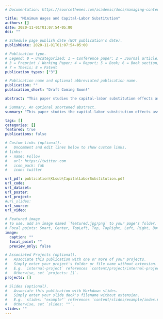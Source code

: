 ```yaml
---
# Documentation: https://sourcethemes.com/academic/docs/managing-content/

title: "Minimum Wages and Capital-Labor Substitution"
authors: []
date: 2020-11-01T01:07:54-05:00
doi: ""

# Schedule page publish date (NOT publication's date).
publishDate: 2020-11-01T01:07:54-05:00

# Publication type.
# Legend: 0 = Uncategorized; 1 = Conference paper; 2 = Journal article;
# 3 = Preprint / Working Paper; 4 = Report; 5 = Book; 6 = Book section;
# 7 = Thesis; 8 = Patent
publication_types: ["3"]

# Publication name and optional abbreviated publication name.
publication: ""
publication_short: "Draft Coming Soon!"

abstract: "This paper studies the capital-labor substitution effects associated with higher minimum wages. I exploit Costa Rica's occupation-based minimum wage setting to estimate aggregate and sector-specific elasticities of substitution between capital and labor. I find elasticities of substitution consistently below one, suggesting that the substitution away from labor towards capital is not big enough to reduce the labor share after a minimum wage increase. Specifically, results indicate a value of 0.59 for all firms and significant heterogeneity across representative sectors. The estimated elasticity of substitution is larger in manufacturing (0.81) and tradable sectors (0.76) but smaller in non-tradable sectors (0.46). The contrast in the estimated parameters reflects the differences in the production technologies across sectors, stressing the importance of extending the analysis to different industries."

# Summary. An optional shortened abstract.
summary: "This paper studies the capital-labor substitution effects associated with higher minimum wages. I exploit Costa Rica's occupation-based minimum wage setting to estimate aggregate and sector-specific elasticities of substitution between capital and labor. I find elasticities of substitution consistently below one, suggesting that the substitution away from labor towards capital is not big enough to reduce the labor share after a minimum wage increase. Specifically, results indicate a value of 0.59 for all firms and significant heterogeneity across representative sectors. The estimated elasticity of substitution is larger in manufacturing (0.81) and tradable sectors (0.76) but smaller in non-tradable sectors (0.46). The contrast in the estimated parameters reflects the differences in the production technologies across sectors, stressing the importance of extending the analysis to different industries."

tags: []
categories: []
featured: true
publications: false

# Custom links (optional).
#   Uncomment and edit lines below to show custom links.
# links:
# - name: Follow
#   url: https://twitter.com
#   icon_pack: fab
#   icon: twitter

url_pdf: publication\KLsub\CapitalLaborSubstitution.pdf
url_code:
url_dataset:
url_poster:
url_project:
#url_slides:
url_source:
url_video:

# Featured image
# To use, add an image named `featured.jpg/png` to your page's folder.
# Focal points: Smart, Center, TopLeft, Top, TopRight, Left, Right, BottomLeft, Bottom, BottomRight.
image:
  caption: ""
  focal_point: ""
  preview_only: false

# Associated Projects (optional).
#   Associate this publication with one or more of your projects.
#   Simply enter your project's folder or file name without extension.
#   E.g. `internal-project` references `content/project/internal-project/index.md`.
#   Otherwise, set `projects: []`.
projects: []

# Slides (optional).
#   Associate this publication with Markdown slides.
#   Simply enter your slide deck's filename without extension.
#   E.g. `slides: "example"` references `content/slides/example/index.md`.
#   Otherwise, set `slides: ""`.
slides: ""
---
```

